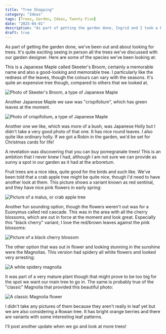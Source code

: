 ```yaml
---
title: "Tree Shopping"
category: "Ideas"
tags: [Trees, Garden, Ideas, Twenty Five]
date: "2025-04-01"
description: "As part of getting the garden done, Ingrid and I took a brief trip to an arboretum."
draft: true
---
```


As part of getting the garden done, we've been out and about looking for trees. It's quite exciting seeing in person all the trees we've discussed with our garden designer. Here are some of the species we've been looking at:

<!--more-->

This is a Japanese Maple called Skeeter's Broom, certainly a memorable name and also a good-looking and memorable tree. I particularly like the redness of the leaves, though the colours can vary with the seasons. It's quite an expensive tree though, compared to others that we looked at.

![Photo of Skeeter's Broom, a type of Japanese Maple](./images/Skeeters-broom.jpg)

Another Japanese Maple we saw was "crispifolium", which has green leaves at the moment.

![Photo of crispifolium, a type of Japanese Maple](./images/crispifolium.jpg)

Another one we like, which was more of a bush, was Japanese Holly but I didn't take a very good photo of that one. It has nice round leaves. I also quite like ordinary holly. If we got a Robin in the garden, we'd be set for Christmas cards for life!

A revelation was discovering that you can buy pomegranate trees! This is an ambition that I never knew I had, although I am not sure we can provide as sunny a spot in our garden as it had at the arboretum.

Fruit trees are a nice idea, quite good for the birds and such like. We've been told that a crab apple tree might be quite nice, though I'd need to have another look at them. This picture shows a variant known as red sentinal, and they have nice pink flowers in early spring:

![Picture of a malus, or crab apple tree](./images/crab-apple.jpg)

Another fun sounding option, though the flowers weren't out was for a Euonymus called red cascade. This was in the area with all the cherry blossoms, which are out in force at the moment and look great. Especially this "black cherry" variant, I love the red/brown leaves against the pink blossoms:

![Picture of a black cherry blossom](./images/black-cherry-blossom.jpg)

The other option that was out in flower and looking stunning in the sunshine were the Magnolias. This version had spidery all white flowers and looked very arresting:

![A white spidery magnolia](./images/white-spidery-magnolia.jpg)

It was part of a very mature plant though that might prove to be too big for the spot we want our main tree to go in. The same is probably true of the "classic" Magnolia that provided this beautiful photo:

![A classic Magnolia flower](./images/classic-magnolia.jpg)

I didn't take any pictures of them because they aren't really in leaf yet but we are also considering a Rowan tree. It has bright orange berries and there are variants with some interesting leaf patterns.

I'll post another update when we go and look at more trees!
